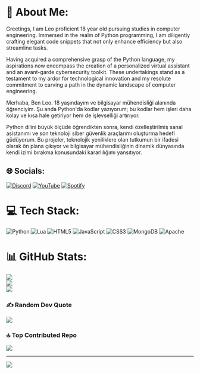 # 💫 About Me:
Greetings, I am Leo proficient 18 year old pursuing studies in computer engineering. Immersed in the realm of Python programming, I am diligently crafting elegant code snippets that not only enhance efficiency but also streamline tasks.

Having acquired a comprehensive grasp of the Python language, my aspirations now encompass the creation of a personalized virtual assistant and an avant-garde cybersecurity toolkit. These undertakings stand as a testament to my ardor for technological innovation and my resolute commitment to carving a path in the dynamic landscape of computer engineering.

Merhaba, Ben Leo. 18 yaşındayım ve bilgisayar mühendisliği alanında öğrenciyim. Şu anda Python'da kodlar yazıyorum; bu kodlar hem işleri daha kolay ve kısa hale getiriyor hem de işlevselliği artırıyor.

Python dilini büyük ölçüde öğrendikten sonra, kendi özelleştirilmiş sanal asistanımı ve son teknoloji siber güvenlik araçlarımı oluşturma hedefi güdüyorum. Bu projeler, teknolojik yeniliklere olan tutkumun bir ifadesi olarak ön plana çıkıyor ve bilgisayar mühendisliğinin dinamik dünyasında kendi izimi bırakma konusundaki kararlılığımı yansıtıyor.


## 🌐 Socials:
[![Discord](https://img.shields.io/badge/Discord-%237289DA.svg?logo=discord&logoColor=white)](https://discord.gg/TNNV6e8xdy) [![YouTube](https://img.shields.io/badge/YouTube-%23FF0000.svg?logo=YouTube&logoColor=white)](https://youtube.com/@Leo4Code)
[![Spotify](https://img.shields.io/badge/Spotify-%2314d800.svg?logo=spotify&logoColor=black)](https://open.spotify.com/artist/1JxLCaNLE8oRnmdE4RIDLB?si=jSTBkjKpSLO7iSvs12QHkA)


# 💻 Tech Stack:
![Python](https://img.shields.io/badge/python-3670A0?style=for-the-badge&logo=python&logoColor=ffdd54) ![Lua](https://img.shields.io/badge/lua-%232C2D72.svg?style=for-the-badge&logo=lua&logoColor=white) ![HTML5](https://img.shields.io/badge/html5-%23E34F26.svg?style=for-the-badge&logo=html5&logoColor=white) ![JavaScript](https://img.shields.io/badge/javascript-%23323330.svg?style=for-the-badge&logo=javascript&logoColor=%23F7DF1E) ![CSS3](https://img.shields.io/badge/css3-%231572B6.svg?style=for-the-badge&logo=css3&logoColor=white) ![MongoDB](https://img.shields.io/badge/MongoDB-%234ea94b.svg?style=for-the-badge&logo=mongodb&logoColor=white) ![Apache](https://img.shields.io/badge/apache-%23D42029.svg?style=for-the-badge&logo=apache&logoColor=white)
# 📊 GitHub Stats:
![](https://github-readme-stats.vercel.app/api?username=Leo4Bey&theme=dark&hide_border=false&include_all_commits=true&count_private=false)<br/>
![](https://github-readme-streak-stats.herokuapp.com/?user=Leo4Bey&theme=dark&hide_border=false)<br/>
![](https://github-readme-stats.vercel.app/api/top-langs/?username=Leo4Bey&theme=dark&hide_border=false&include_all_commits=true&count_private=false&layout=compact)

### ✍️ Random Dev Quote
![](https://quotes-github-readme.vercel.app/api?type=horizontal&theme=radical)

### 🔝 Top Contributed Repo
![](https://github-contributor-stats.vercel.app/api?username=Leo4Bey&limit=5&theme=dark&combine_all_yearly_contributions=true)

---
[![](https://visitcount.itsvg.in/api?id=Leo4Bey&icon=0&color=1)](https://visitcount.itsvg.in)

<!-- Proudly created with GPRM ( https://gprm.itsvg.in ) -->
